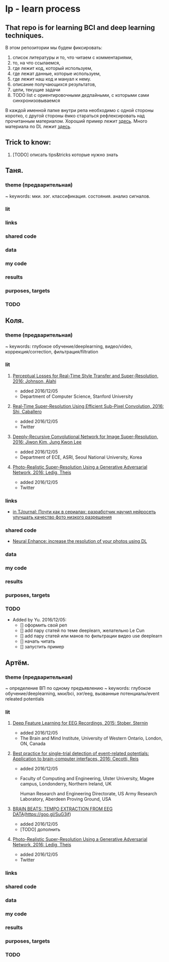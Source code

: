 # lp - learn process

## That repo is for learning BCI and deep learning techniques.

В этом репозитории мы будем фиксировать:

1. список литературы и то, что читаем с комментариями, 
2. то, на что ссылаемся,
3. где лежит код, который используем,
4. где лежат данные, которые используем,
5. где лежит наш код и мануал к нему.
6. описание получающихся результатов,
7. цели, текущие задачи
8. TODO list с ориентировочными дедлайными, с которыми сами синхронизовываемся

В каждой именной папке внутри репа необходимо с одной стороны коротко, с другой стороны ёмко стараться рефлексировать над прочитанным материалом. Хороший пример лежит [здесь](https://github.com/aleju/papers). Много материала по DL лежит [здесь](https://github.com/ChristosChristofidis/awesome-deep-learning).

## Trick to know:

1. [TODO] описать tips&tricks которые нужно знать

## Таня.

### theme (предварительная)

~ keywords: мки. ээг. классификация. состояния. анализ сигналов.

### lit
### links
### shared code
### data
### my code
### results
### purposes, targets
### TODO

## Коля.

### theme (предварительная)

~ keywords: глубокое обучение/deeplearning, видео/video, коррекция/correction, фильтрация/filtration

### lit

1. [Perceptual Losses for Real-Time Style Transfer and Super-Resolution, 2016: Johnson, Alahi](http://arxiv.org/abs/1603.08155)
    * added 2016/12/05
    * Department of Computer Science, Stanford University

2. [Real-Time Super-Resolution Using Efficient Sub-Pixel Convolution, 2016: Shi, Caballero](https://arxiv.org/abs/1609.05158)
    * added 2016/12/05
	* Twitter

3. [Deeply-Recursive Convolutional Network for Image Super-Resolution, 2016: Jiwon Kim, Jung Kwon Lee ](https://arxiv.org/abs/1511.04491)
    * added 2016/12/05
	* Department of ECE, ASRI, Seoul National University, Korea

4. [Photo-Realistic Super-Resolution Using a Generative Adversarial Network, 2016: Ledig, Theis](https://arxiv.org/abs/1609.04802)
    * added 2016/12/05
	* Twitter

### links
* [in TJournal: Почти как в сериалах: разработчик научил нейросеть улучшать качество фото низкого разрешения](https://tjournal.ru/36647-pochti-kak-v-serialah-razrabotchik-nauchil-neiroset-uluchshat-kachestvo-foto-nizkogo-razresheniya)

### shared code
* [Neural Enhance: increase the resolution of your photos using DL](https://github.com/alexjc/neural-enhance)

### data
### my code
### results
### purposes, targets
### TODO
* Added by Yu. 2016/12/05:
    * [] оформить свой реп
    * [] add пару статей по теме deeplearn, желательно Le Cun
    * [] add пару статей или манов по фильтрации видео use deeplearn
	* [] начать читать
	* [] запустить пример

## Артём.

### theme (предварительная)

~ определение ВП по одному предъявлению
~ keywords: глубокое обучение/deeplearning, мки/bci, ээг/eeg, вызванные потенциалы/event releated potentials

### lit

1. [Deep Feature Learning for EEG Recordings, 2015: Stober, Sternin](https://arxiv.org/abs/1511.04306)
    * added 2016/12/05
    * The Brain and Mind Institute, University of Western Ontario, London, ON, Canada

2. [Best practice for single-trial detection of event-related potentials: Application to brain-computer interfaces, 2016: Cecotti, Reis](https://www.ncbi.nlm.nih.gov/pubmed/27453051)
    * added 2016/12/05
	* Faculty of Computing and Engineering, Ulster University, Magee campus, Londonderry, Northern Ireland, UK
	
	  Human Research and Engineering Directorate, US Army Research Laboratory, Aberdeen Proving Ground, USA

3. [BRAIN BEATS: TEMPO EXTRACTION FROM EEG DATA](http://bib.sebastianstober.de/ismir2016.pdf)(https://goo.gl/SuG3jf)
    * added 2016/12/05
	* [TODO] дополнить

4. [Photo-Realistic Super-Resolution Using a Generative Adversarial Network, 2016: Ledig, Theis](https://arxiv.org/abs/1609.04802)
    * added 2016/12/05
	* Twitter

### links
### shared code
### data


### my code
### results
### purposes, targets
### TODO
